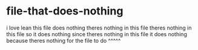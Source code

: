 # file-that-does-nothing
i love lean
this file does nothing
theres nothing in this file
theres nothing in this file so it does nothing
since theres nothing in this file it does nothing
because theres nothing for the file to do ^^^^^
